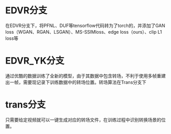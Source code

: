 # EDVR分支
在EDVR分支下，将PFNL、DUF等tensorflow代码转为了torch的，并添加了GAN loss（WGAN、RGAN、LSGAN）、MS-SSIMloss、edge loss（ours）、clip L1 loss等

# EDVR_YK分支
通过优酷的数据训练了全新的模型，由于其数据中包含转场，不利于使用多帧重建出一帧，需要现记录下训练数据中的转场位置。转场算法在Trans分支下

# trans分支
只需要给定视频就可以一键生成对应的转场文件，在训练过程中识别转换场景的位置。
